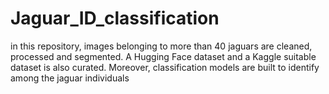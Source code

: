 # Jaguar_ID_classification
in this repository, images belonging to more than 40 jaguars are cleaned, processed and segmented. A Hugging Face dataset and a Kaggle suitable dataset is also curated. Moreover, classification models are built to identify among the jaguar individuals
